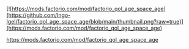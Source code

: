 [![https://mods.factorio.com/mod/factorio_qol_age_space_age](https://github.com/Ingo-Igel/factorio_qol_age_space_age/blob/main/thumbnail.png?raw=true)](https://mods.factorio.com/mod/factorio_qol_age_space_age)

https://mods.factorio.com/mod/factorio_qol_age_space_age
